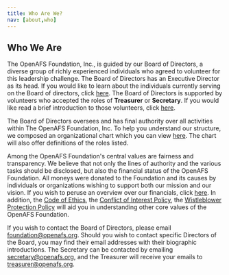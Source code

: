 ```yaml
---
title: Who Are We?
nav: [about,who]
---
```


## Who We Are ##

The OpenAFS Foundation, Inc., is guided by our Board of Directors, a diverse
group of richly experienced individuals who agreed to volunteer for this
leadership challenge.  The Board of Directors has an Executive Director as its
head.  If you would like to learn about the individuals currently serving on
the Board of directors, click [here]({{site.github.url}}/board/).  The Board of
Directors is supported by volunteers who accepted the roles of **Treasurer** or
**Secretary**.  If you would like read a brief introduction to those volunteers,
click [here](XXXbrokenlink).

The Board of Directors oversees and has final authority over all activities
within The OpenAFS Foundation, Inc.  To help you understand our structure, we
composed an organizational chart which you can view [here](XXXbrokenlink).  The
chart will also offer definitions of the roles listed.

Among the OpenAFS Foundation's central values are fairness and transparency.
We believe that not only the lines of authority and the various tasks should be
disclosed, but also the financial status of the OpenAFS Foundation.  All moneys
were donated to the Foundation and its causes by individuals or organizations
wishing to support both our mission and our vision.  If you wish to peruse an
overview over our financials, click [here](XXXbrokenlink).  In addition, the
[Code of Ethics](XXXbrokenlink), the [Conflict of Interest
Policy](XXXbrokenlink), the [Wistleblower Protection Policy](XXXbrokenlink)
will aid you in understanding other core values of the OpenAFS Foundation. 

If you wish to contact the Board of Directors, please email
[foundation@openafs.org](mailto:foundation@openafs.org).  Should you wish to
contact specific Directors of the Board, you may find their email addresses
with their biographic introductions.  The Secretary can be contacted by
emailing [secretary@openafs.org](mailto:secretary@openafs.org), and the
Treasurer will receive your emails to
[treasurer@openafs.org](mailto:treasurer@openafs.org).
